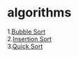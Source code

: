 # algorithms
1.[Bubble Sort](https://github.com/MD-ABDUL-MOMIN/algorithms/blob/master/sorting/bubleSort) <br/>
2.[Insertion Sort](https://github.com/MD-ABDUL-MOMIN/algorithms/tree/master/sorting/insertionSort)<br/>
3.[Quick Sort](https://github.com/MD-ABDUL-MOMIN/algorithms/tree/master/sorting/quickSort)
